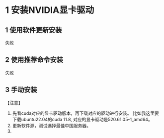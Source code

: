 

# 1 安装NVIDIA显卡驱动

## 1 使用软件更新安装
失败
## 2 使用推荐命令安装
失败
## 3 手动安装
【注意】
1. 先看cuda对应的显卡驱动版本，再下载对应的驱动进行安装。
比如我这里要下载ubuntu22.04的cuda 11.8, 对应的显卡驱动是520.61.05-1_amd64。
2. 更新软件源，测试选择最佳中国服务器。
3. 
